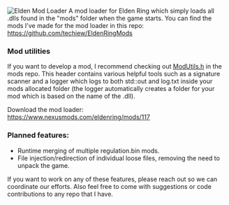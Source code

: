 ![Elden Mod Loader](https://github.com/techiew/EldenRingModLoader/blob/master/header.jpg)
A mod loader for Elden Ring which simply loads all .dlls found in the "mods" folder when the game starts. You can find the mods I've made for the mod loader in this repo: https://github.com/techiew/EldenRingMods

### Mod utilities
If you want to develop a mod, I recommend checking out [ModUtils.h](https://github.com/techiew/EldenRingMods/blob/master/ModUtils.h) in the mods repo. This header contains various helpful tools such as a signature scanner and a logger which logs to both std::out and log.txt inside your mods allocated folder (the logger automatically creates a folder for your mod which is based on the name of the .dll).

Download the mod loader: https://www.nexusmods.com/eldenring/mods/117

### Planned features:
- Runtime merging of multiple regulation.bin mods.
- File injection/redirection of individual loose files, removing the need to unpack the game.

If you want to work on any of these features, please reach out so we can coordinate our efforts. Also feel free to come with suggestions or code contributions to any repo that I have.
